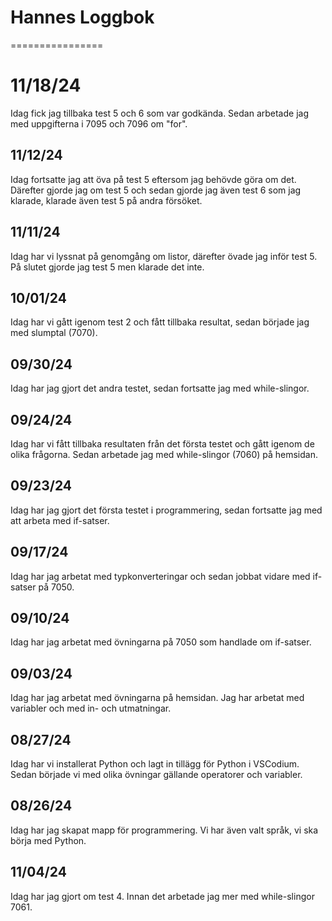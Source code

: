 # Hannes Loggbok
================
# 11/18/24
Idag fick jag tillbaka test 5 och 6 som var godkända. Sedan arbetade jag med uppgifterna i 7095 och 7096 om "for".
## 11/12/24
Idag fortsatte jag att öva på test 5 eftersom jag behövde göra om det. Därefter gjorde jag om test 5 och sedan gjorde jag även test 6 som jag klarade, klarade även test 5 på andra försöket.
## 11/11/24
Idag har vi lyssnat på genomgång om listor, därefter övade jag inför test 5. På slutet gjorde jag test 5 men klarade det inte.
## 10/01/24
Idag har vi gått igenom test 2 och fått tillbaka resultat, sedan började jag med slumptal (7070).
## 09/30/24
Idag har jag gjort det andra testet, sedan fortsatte jag med while-slingor.
## 09/24/24
Idag har vi fått tillbaka resultaten från det första testet och gått igenom de olika frågorna. Sedan arbetade jag
med while-slingor (7060) på hemsidan.
## 09/23/24
Idag har jag gjort det första testet i programmering, sedan fortsatte jag med att arbeta med if-satser.
## 09/17/24
Idag har jag arbetat med typkonverteringar och sedan jobbat vidare med if-satser på 7050.
## 09/10/24
Idag har jag arbetat med övningarna på 7050 som handlade om if-satser.
## 09/03/24
Idag har jag arbetat med övningarna på hemsidan. Jag har arbetat med variabler och med in- och utmatningar.
## 08/27/24
Idag har vi installerat Python och lagt in tillägg för Python i VSCodium. Sedan började vi med olika övningar gällande operatorer och variabler.
## 08/26/24
Idag har jag skapat mapp för programmering. Vi har även valt språk, vi ska börja med Python.
## 11/04/24
Idag har jag gjort om test 4. Innan det arbetade jag mer med while-slingor 7061.